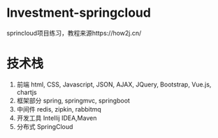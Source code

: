 # Investment-springcloud
 sprincloud项目练习，教程来源https://how2j.cn/

# 技术栈
1. 前端
html, CSS, Javascript, JSON, AJAX, JQuery, Bootstrap, Vue.js, chartjs
2. 框架部分
spring, springmvc, springboot
3. 中间件
redis, zipkin, rabbitmq
4. 开发工具
Intellij IDEA,Maven
5. 分布式
SpringCloud